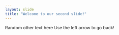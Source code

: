 ```yaml
---
layout: slide
title: "Welcome to our second slide!"
---
```

Random other text here
Use the left arrow to go back!
